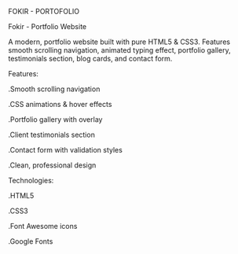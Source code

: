 FOKIR - PORTOFOLIO

Fokir - Portfolio Website

A modern, portfolio website built with pure HTML5 & CSS3.
Features smooth scrolling navigation, animated typing effect, portfolio gallery, testimonials section, blog cards,
and contact form.

Features:

.Smooth scrolling navigation

.CSS animations & hover effects

.Portfolio gallery with overlay

.Client testimonials section

.Contact form with validation styles

.Clean, professional design

Technologies:

.HTML5

.CSS3

.Font Awesome icons

.Google Fonts
